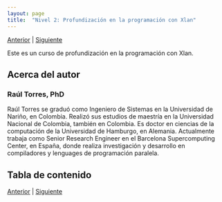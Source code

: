 ```yaml
---
layout: page
title:  "Nivel 2: Profundización en la programación con Xlan"
---
```

[Anterior](../) | [Siguiente](001-next-000.html)

Este es un curso de profundización en la programación con Xlan.

## Acerca del autor
### Raúl Torres, PhD
Raúl Torres se graduó como Ingeniero de Sistemas en la Universidad de Nariño, en Colombia.
Realizó sus estudios de maestría en la Universidad Nacional de Colombia, también en Colombia.
Es doctor en ciencias de la computación de la Universidad de Hamburgo, en Alemania.
Actualmente trabaja como Senior Research Engineer en el Barcelona Supercomputing Center, en España, donde realiza investigación y desarrollo en compiladores y lenguages de programación paralela.

## Tabla de contenido

[Anterior](../) | [Siguiente](001-next-000.html)
